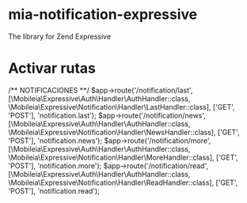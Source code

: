 # mia-notification-expressive
The library for Zend Expressive

# Activar rutas
/** NOTIFICACIONES **/
$app->route('/notification/last', [\Mobileia\Expressive\Auth\Handler\AuthHandler::class, \Mobileia\Expressive\Notification\Handler\LastHandler::class], ['GET', 'POST'], 'notification.last');
$app->route('/notification/news', [\Mobileia\Expressive\Auth\Handler\AuthHandler::class, \Mobileia\Expressive\Notification\Handler\NewsHandler::class], ['GET', 'POST'], 'notification.news');
$app->route('/notification/more', [\Mobileia\Expressive\Auth\Handler\AuthHandler::class, \Mobileia\Expressive\Notification\Handler\MoreHandler::class], ['GET', 'POST'], 'notification.more');
$app->route('/notification/read', [\Mobileia\Expressive\Auth\Handler\AuthHandler::class, \Mobileia\Expressive\Notification\Handler\ReadHandler::class], ['GET', 'POST'], 'notification.read');